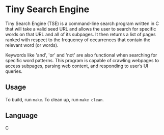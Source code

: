 # Tiny Search Engine
Tiny Search Engine (TSE) is a command-line search program written in C that will take a valid seed URL and allows the user to search for specific words on that URL and all of its subpages. It then returns a list of pages ranked with respect to the frequency of occurrences that contain the relevant word (or words).

Keywords like 'and', 'or' and 'not' are also functional when searching for specific word patterns. This program is capable of crawling webpages to access subpages, parsing web content, and responding to user’s UI queries.

## Usage
To build, run `make`.
To clean up, run `make clean`.

## Language
C
